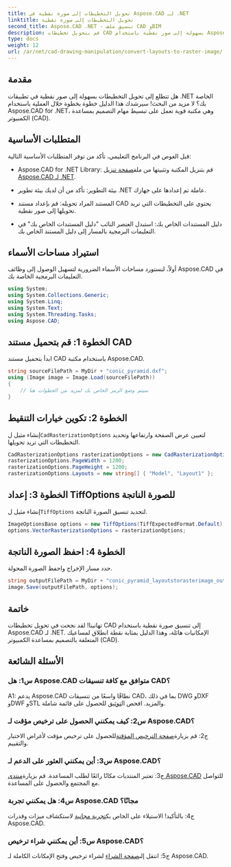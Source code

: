 ```yaml
---
title: تحويل التخطيطات إلى صورة نقطية في Aspose.CAD لـ .NET
linktitle: تحويل التخطيطات إلى صورة نقطية
second_title: Aspose.CAD .NET - تنسيق ملف CAD وBIM
description: قم بتحويل تخطيطات CAD بسهولة إلى صور نقطية باستخدام Aspose.CAD لـ .NET. عزز تطويرك من خلال إمكانات معالجة CAD القوية.
type: docs
weight: 12
url: /ar/net/cad-drawing-manipulation/convert-layouts-to-raster-image/
---
```

## مقدمة

هل تتطلع إلى تحويل التخطيطات بسهولة إلى صور نقطية في تطبيقات .NET الخاصة بك؟ لا مزيد من البحث! سيرشدك هذا الدليل خطوة بخطوة خلال العملية باستخدام Aspose.CAD for .NET، وهي مكتبة قوية تعمل على تبسيط مهام التصميم بمساعدة الكمبيوتر (CAD).

## المتطلبات الأساسية

قبل الغوص في البرنامج التعليمي، تأكد من توفر المتطلبات الأساسية التالية:

- Aspose.CAD for .NET Library: قم بتنزيل المكتبة وتثبيتها من ملف[صفحة تنزيل Aspose.CAD لـ .NET](https://releases.aspose.com/cad/net/).

- بيئة التطوير: تأكد من أن لديك بيئة تطوير .NET عاملة تم إعدادها على جهازك.

- المستند المراد تحويله: قم بإعداد مستند CAD يحتوي على التخطيطات التي تريد تحويلها إلى صور نقطية.

- دليل المستندات الخاص بك: استبدل العنصر النائب "دليل المستندات الخاص بك" في التعليمات البرمجية بالمسار إلى دليل المستند الخاص بك.

## استيراد مساحات الأسماء

أولاً، لنستورد مساحات الأسماء الضرورية لتسهيل الوصول إلى وظائف Aspose.CAD في التعليمات البرمجية الخاصة بك.

```csharp
using System;
using System.Collections.Generic;
using System.Linq;
using System.Text;
using System.Threading.Tasks;
using Aspose.CAD;
```

## الخطوة 1: قم بتحميل مستند CAD

ابدأ بتحميل مستند CAD باستخدام مكتبة Aspose.CAD.

```csharp
string sourceFilePath = MyDir + "conic_pyramid.dxf";
using (Image image = Image.Load(sourceFilePath))
{
    // سيتم وضع الرمز الخاص بك لمزيد من الخطوات هنا
}
```

## الخطوة 2: تكوين خيارات التنقيط

 إنشاء مثيل ل`CadRasterizationOptions` لتعيين عرض الصفحة وارتفاعها وتحديد التخطيطات التي تريد تحويلها.

```csharp
CadRasterizationOptions rasterizationOptions = new CadRasterizationOptions();
rasterizationOptions.PageWidth = 1200;
rasterizationOptions.PageHeight = 1200;
rasterizationOptions.Layouts = new string[] { "Model", "Layout1" };
```

## الخطوة 3: إعداد TiffOptions للصورة الناتجة

 إنشاء مثيل ل`TiffOptions` لتحديد تنسيق الصورة الناتجة.

```csharp
ImageOptionsBase options = new TiffOptions(TiffExpectedFormat.Default);
options.VectorRasterizationOptions = rasterizationOptions;
```

## الخطوة 4: احفظ الصورة الناتجة

حدد مسار الإخراج واحفظ الصورة المحولة.

```csharp
string outputFilePath = MyDir + "conic_pyramid_layoutstorasterimage_out.tiff";
image.Save(outputFilePath, options);
```

## خاتمة

تهانينا! لقد نجحت في تحويل تخطيطات CAD إلى تنسيق صورة نقطية باستخدام Aspose.CAD لـ .NET. الإمكانيات هائلة، وهذا الدليل بمثابة نقطة انطلاق لمساعيك المتعلقة بالتصميم بمساعدة الكمبيوتر (CAD).

## الأسئلة الشائعة

### س1: هل Aspose.CAD متوافق مع كافة تنسيقات CAD؟

 A1: يدعم Aspose.CAD نطاقًا واسعًا من تنسيقات CAD، بما في ذلك DWG وDXF وDWF وSTL والمزيد. افحص ال[توثيق](https://reference.aspose.com/cad/net/) للحصول على قائمة شاملة.

### س2: كيف يمكنني الحصول على ترخيص مؤقت لـ Aspose.CAD؟

 ج2: قم بزيارة[صفحة الترخيص المؤقتة](https://purchase.aspose.com/temporary-license/)للحصول على ترخيص مؤقت لأغراض الاختبار والتقييم.

### س3: أين يمكنني العثور على الدعم لـ Aspose.CAD؟

 ج3: تعتبر المنتديات مكانًا رائعًا لطلب المساعدة. قم بزيارة[منتدى Aspose.CAD](https://forum.aspose.com/c/cad/19) للتواصل مع المجتمع والحصول على المساعدة.

### س4: هل يمكنني تجربة Aspose.CAD مجانًا؟

 ج4: بالتأكيد! الاستيلاء على الخاص بك[تجربة مجانية](https://releases.aspose.com/) لاستكشاف ميزات وقدرات Aspose.CAD.

### س5: أين يمكنني شراء ترخيص Aspose.CAD؟

 ج5: انتقل إلى[صفحة الشراء](https://purchase.aspose.com/buy) لشراء ترخيص وفتح الإمكانات الكاملة لـ Aspose.CAD.